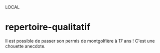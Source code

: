 LOCAL
# repertoire-qualitatif
Il est possible de passer son permis de montgolfière à 17 ans !
C'est une chouette anecdote.
